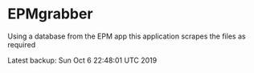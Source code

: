 # EPMgrabber
Using a database from the EPM app this application scrapes the files as required


Latest backup: Sun Oct 6 22:48:01 UTC 2019
